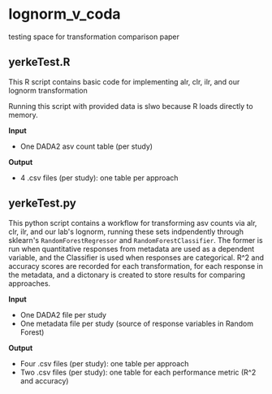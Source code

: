 # lognorm_v_coda
testing space for transformation comparison paper

## yerkeTest.R
This R script contains basic code for implementing alr, clr, ilr, and our lognorm transformation

Running this script with provided data is slwo because R loads directly to memory.

**Input**

- One DADA2 asv count table (per study)

**Output**

- 4 .csv files (per study): one table per approach

## yerkeTest.py
This python script contains a workflow for transforming asv counts via alr, clr, ilr, and our lab's lognorm, running these sets indpendently through sklearn's `RandomForestRegressor` and `RandomForestClassifier`. The former is run when quantitative responses from metadata are used as a dependent variable, and the Classifier is used when responses are categorical. R^2 and accuracy scores are recorded for each transformation, for each response in the metadata, and a dictonary is created to store results for comparing approaches. 

**Input**

- One DADA2 file per study
- One metadata file per study (source of response variables in Random Forest)

**Output**

- Four .csv files (per study): one table per approach
- Two .csv files (per study): one table for each performance metric (R^2 and accuracy) 
